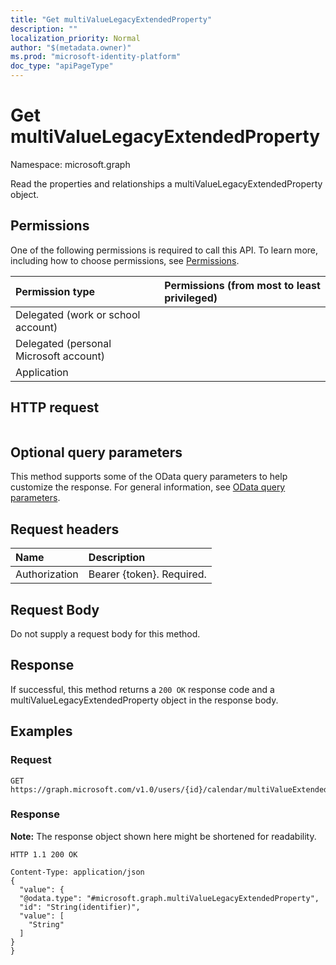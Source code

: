 ```yaml
---
title: "Get multiValueLegacyExtendedProperty"
description: ""
localization_priority: Normal
author: "$(metadata.owner)"
ms.prod: "microsoft-identity-platform"
doc_type: "apiPageType"
---
```


# Get multiValueLegacyExtendedProperty

Namespace: microsoft.graph

Read the properties and relationships a multiValueLegacyExtendedProperty object.

## Permissions

One of the following permissions is required to call this API. To learn more, including how to choose permissions, see [Permissions](/graph/permissions-reference).

| Permission type                        | Permissions (from most to least privileged) |
| :------------------------------------- | :------------------------------------------ |
| Delegated (work or school account)     |                                             |
| Delegated (personal Microsoft account) |                                             |
| Application                            |                                             |

## HTTP request

<!-- {
  "blockType": "ignored"
}
-->

```http

```

## Optional query parameters

This method supports some of the OData query parameters to help customize the response. For general information, see [OData query parameters](/graph/query-parameters).

## Request headers

| Name          | Description               |
| :------------ | :------------------------ |
| Authorization | Bearer {token}. Required. |

## Request Body

<!-- Actions and Functions -->

<!-- CRUD Methods -->

Do not supply a request body for this method.

## Response

If successful, this method returns a `200 OK` response code and a multiValueLegacyExtendedProperty object in the response body.

## Examples

### Request

<!-- {
  "blockType": "request",
  "name": "get_multivaluelegacyextendedproperty"
}
-->

```http
GET https://graph.microsoft.com/v1.0/users/{id}/calendar/multiValueExtendedProperties/{id}

```

### Response

**Note:** The response object shown here might be shortened for readability.

<!-- {
  "blockType": "response",
  "truncated": true,
  "@odata.type": "Microsoft.OutlookServices.multiValueLegacyExtendedProperty"
}
-->

```http
HTTP 1.1 200 OK

Content-Type: application/json
{
  "value": {
  "@odata.type": "#microsoft.graph.multiValueLegacyExtendedProperty",
  "id": "String(identifier)",
  "value": [
    "String"
  ]
}
}

```
